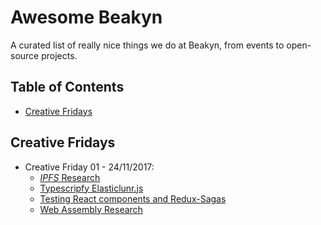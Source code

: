 # Awesome Beakyn

A curated list of really nice things we do at Beakyn, from events to open-source projects.

## Table of Contents

- [Creative Fridays](#creative-fridays)

## Creative Fridays

- Creative Friday 01 - 24/11/2017:
  - [*IPFS* Research](https://medium.com/beakyn/a-whole-day-playing-with-ipfs-95d2b6b3ea63)
  - [Typescripfy Elasticlunr.js](https://github.com/Beakyn/awesome-beakyn/pull/8)
  - [Testing React components and Redux-Sagas](https://github.com/Beakyn/awesome-beakyn/issues/3)
  - [Web Assembly Research](https://github.com/Beakyn/awesome-beakyn/issues/2)
